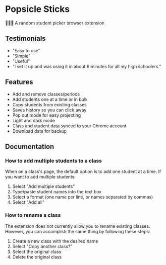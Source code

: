 # Popsicle Sticks

🙋🏾‍♂️ A random student picker browser extension

## Testimonials

- "Easy to use"
- "Simple"
- "Useful"
- "I set it up and was using it in about 6 minutes for all my high schoolers."

## Features

- Add and remove classes/periods
- Add students one at a time or in bulk
- Copy students from existing classes
- Saves history so you can click away
- Pop out mode for easy projecting
- Light and dark mode
- Class and student data synced to your Chrome account
- Download data for backup

## Documentation

### How to add multiple students to a class

When on a class's page, the default option is to add one student at a time. If you want to add multiple students:

1. Select "Add multiple students"
2. Type/paste student names into the text box
3. Select a format (one name per line, or names separated by commas)
4. Select "Add all"

### How to rename a class

The extension does not currently allow you to rename existing classes. However, you can accomplish the same thing by following these steps:

1. Create a new class with the desired name
2. Select "Copy another class?"
3. Select the original class
4. Delete the original class

